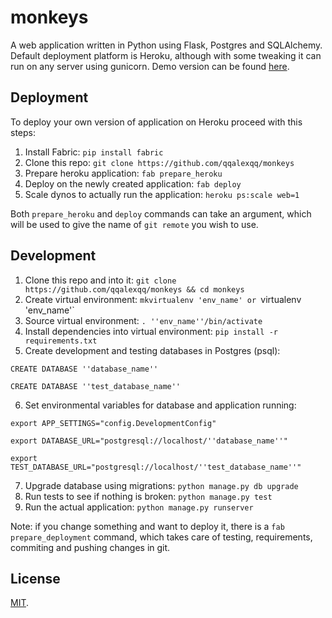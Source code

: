# monkeys

A web application written in Python using Flask, Postgres and SQLAlchemy. Default deployment platform is Heroku, although with some tweaking it can run on any server using gunicorn. Demo version can be found [here](https://qqalexqq-monkeys.herokuapp.com/).

## Deployment

To deploy your own version of application on Heroku proceed with this steps:

1. Install Fabric:
`pip install fabric`
2. Clone this repo:
`git clone https://github.com/qqalexqq/monkeys`
3. Prepare heroku application:
`fab prepare_heroku`
4. Deploy on the newly created application:
`fab deploy`
5. Scale dynos to actually run the application:
`heroku ps:scale web=1`

Both `prepare_heroku` and `deploy` commands can take an argument, which will be used to give the name of `git remote` you wish to use.

## Development

1. Clone this repo and into it:
`git clone https://github.com/qqalexqq/monkeys && cd monkeys`
2. Create virtual environment:
`mkvirtualenv 'env_name' or `virtualenv 'env_name'`
3. Source virtual environment:
`. ''env_name''/bin/activate`
4. Install dependencies into virtual environment:
`pip install -r requirements.txt`
5. Create development and testing databases in Postgres (psql):

`CREATE DATABASE ''database_name''`

`CREATE DATABASE ''test_database_name''`

6. Set environmental variables for database and application running:

`export APP_SETTINGS="config.DevelopmentConfig"`

`export DATABASE_URL="postgresql://localhost/''database_name''"`

`export TEST_DATABASE_URL="postgresql://localhost/''test_database_name''"`

7. Upgrade database using migrations:
`python manage.py db upgrade`
8. Run tests to see if nothing is broken:
`python manage.py test`
9. Run the actual application:
`python manage.py runserver`

Note: if you change something and want to deploy it, there is a `fab prepare_deployment` command, which takes care of testing, requirements, commiting and pushing changes in git.

## License

[MIT](./LICENSE).

